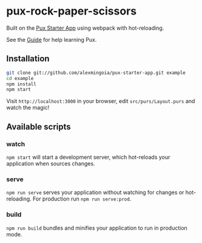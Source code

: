 # pux-rock-paper-scissors

Built on the [Pux Starter App](https://github.com/alexmingoia/pux-starter-app)
using webpack with hot-reloading.

See the [Guide](https://alexmingoia.github.io/purescript-pux) for help learning
Pux.

## Installation

```sh
git clone git://github.com/alexmingoia/pux-starter-app.git example
cd example
npm install
npm start
```

Visit `http://localhost:3000` in your browser, edit `src/purs/Layout.purs`
and watch the magic!

## Available scripts

### watch

`npm start` will start a development server, which hot-reloads your
application when sources changes.

### serve

`npm run serve` serves your application without watching for changes or hot-reloading. For
production run `npm run serve:prod`.

### build

`npm run build` bundles and minifies your application to run in production mode.
